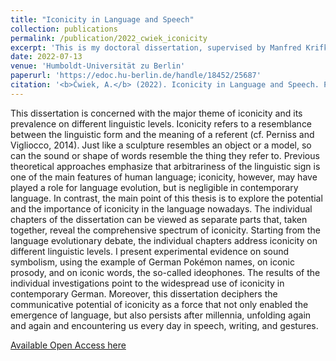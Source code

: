 ```yaml
---
title: "Iconicity in Language and Speech"
collection: publications
permalink: /publication/2022_cwiek_iconicity
excerpt: 'This is my doctoral dissertation, supervised by Manfred Krifka, Susanne Fuchs, and Marcus Perlman'
date: 2022-07-13
venue: 'Humboldt-Universität zu Berlin'
paperurl: 'https://edoc.hu-berlin.de/handle/18452/25687'
citation: '<b>Ćwiek, A.</b> (2022). Iconicity in Language and Speech. Ph.D. Thesis, Humboldt-Universität zu Berlin. '
---
```


This dissertation is concerned with the major theme of iconicity and its prevalence on different linguistic levels. Iconicity refers to a resemblance between the linguistic form and the meaning of a referent (cf. Perniss and Vigliocco, 2014). Just like a sculpture resembles an object or a model, so can the sound or shape of words resemble the thing they refer to. Previous theoretical approaches emphasize that arbitrariness of the linguistic sign is one of the main features of human language; iconicity, however, may have played a role for language evolution, but is negligible in contemporary language. In contrast, the main point of this thesis is to explore the potential and the importance of iconicity in the language nowadays. The individual chapters of the dissertation can be viewed as separate parts that, taken together, reveal the comprehensive spectrum of iconicity. Starting from the language evolutionary debate, the individual chapters address iconicity on different linguistic levels. I present experimental evidence on sound symbolism, using the example of German Pokémon names, on iconic prosody, and on iconic words, the so-called ideophones. The results of the individual investigations point to the widespread use of iconicity in contemporary German. Moreover, this dissertation deciphers the communicative potential of iconicity as a force that not only enabled the emergence of language, but also persists after millennia, unfolding again and again and encountering us every day in speech, writing, and gestures.

[Available Open Access here](https://edoc.hu-berlin.de/handle/18452/25687)
